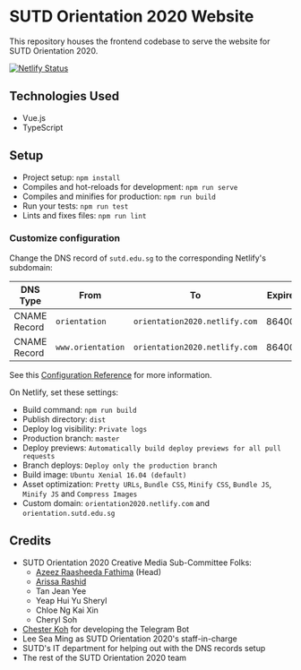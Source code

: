 # SUTD Orientation 2020 Website

This repository houses the frontend codebase to serve the website for SUTD Orientation 2020.

[![Netlify Status](https://api.netlify.com/api/v1/badges/1099296b-a6b5-4bb4-b678-0e6f991c2fa9/deploy-status)](https://app.netlify.com/sites/orientation2020/deploys)

## Technologies Used

- Vue.js
- TypeScript

## Setup

- Project setup: `npm install`
- Compiles and hot-reloads for development: `npm run serve`
- Compiles and minifies for production: `npm run build`
- Run your tests: `npm run test`
- Lints and fixes files: `npm run lint`

### Customize configuration

Change the DNS record of `sutd.edu.sg` to the corresponding Netlify's subdomain:

| DNS Type | From | To | Expire |
| --- | --- | --- | --- |
| CNAME Record | `orientation` | `orientation2020.netlify.com` | 86400 |
| CNAME Record | `www.orientation` | `orientation2020.netlify.com` | 86400 |

See this [Configuration Reference](https://cli.vuejs.org/config/) for more information.

On Netlify, set these settings:

- Build command: `npm run build`
- Publish directory: `dist`
- Deploy log visibility: `Private logs`
- Production branch: `master`
- Deploy previews: `Automatically build deploy previews for all pull requests`
- Branch deploys: `Deploy only the production branch`
- Build image: `Ubuntu Xenial 16.04 (default)`
- Asset optimization: `Pretty URLs`, `Bundle CSS`, `Minify CSS`, `Bundle JS`, `Minify JS` and `Compress Images`
- Custom domain: `orientation2020.netlify.com` and `orientation.sutd.edu.sg`

## Credits

- SUTD Orientation 2020 Creative Media Sub-Committee Folks:
  - [Azeez Raasheeda Fathima](https://github.com/RaasheedaFathima) (Head)
  - [Arissa Rashid](https://github.com/radjsh)
  - Tan Jean Yee
  - Yeap Hui Yu Sheryl
  - Chloe Ng Kai Xin
  - Cheryl Soh
- [Chester Koh](https://github.com/chesnutcase) for developing the Telegram Bot
- Lee Sea Ming as SUTD Orientation 2020's staff-in-charge
- SUTD's IT department for helping out with the DNS records setup
- The rest of the SUTD Orientation 2020 team
